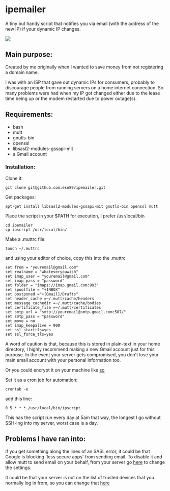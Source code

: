 # ipemailer
A tiny but handy script that notifies you via email (with the address of the new IP) if your dynamic IP changes.

<img src="https://i.imgur.com/jw7WLdd.png">

## Main purpose:
Created by me originally when I wanted to save money from
not registering a domain name.

I was with an ISP that gave out dynamic IPs for consumers,
probably to discourage people from running servers on a home
internet connection.
So many problems were had when my IP got changed either due
to the lease time being up or the modem restarted due to power outage(s).

## Requirements:
+ bash
+ mutt
+ gnutls-bin
+ openssl
+ libsasl2-modules-gssapi-mit
+ a Gmail account

### Installation:

Clone it:
```
git clone git@github.com:esn89/ipemailer.git
```

Get packages:
```
apt-get install libsasl2-modules-gssapi-mit gnutls-bin openssl mutt
```

Place the script in your $PATH for execution, I prefer
/usr/local/bin
```
cd ipemailer
cp ipscript /usr/local/bin/
```

Make a .muttrc file:
```
touch ~/.muttrc
```
and using your editor of choice, copy this into the .muttrc
```
set from = "youremail@gmail.com"
set realname = "whateveryouwish"
set imap_user = "youremail@gmail.com"
set imap_pass = "password"
set folder = "imaps://imap.gmail.com:993"
set spoolfile = "+INBOX"
set postponed ="+[Gmail]/Drafts"
set header_cache =~/.mutt/cache/headers
set message_cachedir =~/.mutt/cache/bodies
set certificate_file =~/.mutt/certificates
set smtp_url = "smtp://youremail@smtp.gmail.com:587/"
set smtp_pass = "password"
set move = no
set imap_keepalive = 900
set ssl_starttls=yes
set ssl_force_tls=yes
```
A word of caution is that, because this is stored in
plain-text in your home directory, I highly recommend making
a new Gmail account just for this purpose.  In the event
your server gets compromised, you don't lose your main email
account with your personal information too.

Or you could encrypt it on your machine like [so](https://pthree.org/2012/01/07/encrypted-mutt-imap-smtp-passwords/)

Set it as a cron job for automation:
```
crontab -e
```
add this line:
```
0 5 * * * /usr/local/bin/ipscript
```
This has the script run every day at 5am that way, the
longest I go without SSH-ing into my server, worst case is a day.

## Problems I have ran into:

If you get something along the lines of an SASL error, it
could be that Google is blocking 'less secure apps' from
sending email.  To disable it and allow mutt to send email
on your behalf, from your server go
[here](https://support.google.com/accounts/answer/6010255?hl=en)
to change the settings.

It could be that your server is not on the list of trusted
devices that you normally log in from, so you can change
that
[here](https://support.google.com/accounts/answer/2544838?hl=en)
